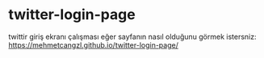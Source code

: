 # twitter-login-page
twittir giriş ekranı çalışması
eğer sayfanın nasıl olduğunu görmek istersniz: https://mehmetcangzl.github.io/twitter-login-page/
